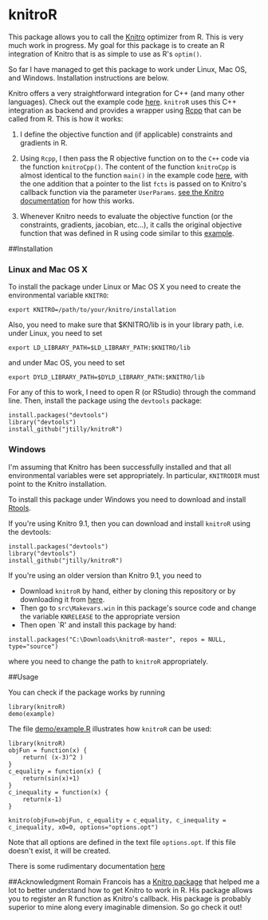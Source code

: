 knitroR
=======

This package allows you to call the [Knitro](http://www.ziena.com/knitro.htm) optimizer from R. This is very much work in progress. My goal for this package is to create an R integration of Knitro that is as simple to use as R's `optim()`.

So far I have managed to get this package to work under Linux, Mac OS, and Windows. Installation instructions are below. 

Knitro offers a very straightforward integration for C++ (and many other languages). Check out the example code [here](https://www.artelys.com/tools/knitro_doc/2_userGuide/gettingStarted/startCallableLibrary.html). `knitroR` uses this C++ integration as backend and provides a wrapper using [Rcpp](http://dirk.eddelbuettel.com/code/rcpp.html) that can be called from R. This is how it works: 

1.  I define the objective function and (if applicable) constraints and gradients in R. 

2.  Using `Rcpp`, I then pass the R objective function on to the `C++` code via the function `knitroCpp()`. The content of the function `knitroCpp` is almost identical to the function `main()` in the example code       [here](https://www.artelys.com/tools/knitro_doc/2_userGuide/gettingStarted/startCallableLibrary.html), with the one addition that a pointer to the list ```fcts``` is passed on to Knitro's callback function via the parameter `UserParams`. [see the Knitro documentation](https://www.artelys.com/tools/knitro_doc/2_userGuide/callbacks.html?highlight=userparams) for how this works.

3.  Whenever Knitro needs to evaluate the objective function (or the constraints, gradients, jacobian, etc...), it calls the original objective function that was defined in R using code similar to this [example](http://gallery.rcpp.org/articles/r-function-from-c++/). 


##Installation

### Linux and Mac OS X
To install the package under Linux or Mac OS X you need to create the environmental variable `KNITRO`:

```
export KNITRO=/path/to/your/knitro/installation
```
Also, you need to make sure that $KNITRO/lib is in your library path, i.e. under Linux, you need to set
```
export LD_LIBRARY_PATH=$LD_LIBRARY_PATH:$KNITRO/lib
```
and under Mac OS, you need to set
```
export DYLD_LIBRARY_PATH=$DYLD_LIBRARY_PATH:$KNITRO/lib
```
For any of this to work, I need to open R (or RStudio) through the command line. Then, install the package using the `devtools` package:

```
install.packages("devtools")
library("devtools")
install_github("jtilly/knitroR")
```
### Windows

I'm assuming that Knitro has been successfully installed and that all environmental variables were set appropriately. In particular, `KNITRODIR` must point to the Knitro installation.

To install this package under Windows you need to download and install [Rtools](http://cran.r-project.org/bin/windows/Rtools/). 

If you're using Knitro 9.1, then you can download and install `knitroR` using the devtools:
```
install.packages("devtools")
library("devtools")
install_github("jtilly/knitroR")
```

If you're using an older version than Knitro 9.1, you need to
- Download `knitroR` by hand, either by cloning this repository or by downloading it from [here](https://github.com/jtilly/knitroR/archive/master.zip). 
- Then go to `src\Makevars.win` in this package's source code and change the variable `KNRELEASE` to the appropriate version
- Then open `R' and install this package by hand: 
```
install.packages("C:\Downloads\knitroR-master", repos = NULL, type="source")
```
where you need to change the path to `knitroR` appropriately. 

##Usage

You can check if the package works by running
```
library(knitroR)
demo(example)
```

The file [demo/example.R](https://github.com/jtilly/knitroR/blob/master/demo/example.R) illustrates how `knitroR` can be used:

```
library(knitroR)
objFun = function(x) { 
    return( (x-3)^2 ) 
}
c_equality = function(x) {
    return(sin(x)+1)
}
c_inequality = function(x) {
    return(x-1)
}

knitro(objFun=objFun, c_equality = c_equality, c_inequality = c_inequality, x0=0, options="options.opt")
```

Note that all options are defined in the text file `options.opt`. If this file doesn't exist, it will be created.

There is some rudimentary documentation [here](https://jtilly.github.io/knitroR/knitroR.pdf)

##Acknowledgment
Romain Francois has a [Knitro package](https://github.com/romainfrancois/KNITRO/) that helped me a lot to better understand how to get Knitro to work in R. His package allows you to register an R function as Knitro's callback. His package is probably superior to mine along every imaginable dimension. So go check it out!
